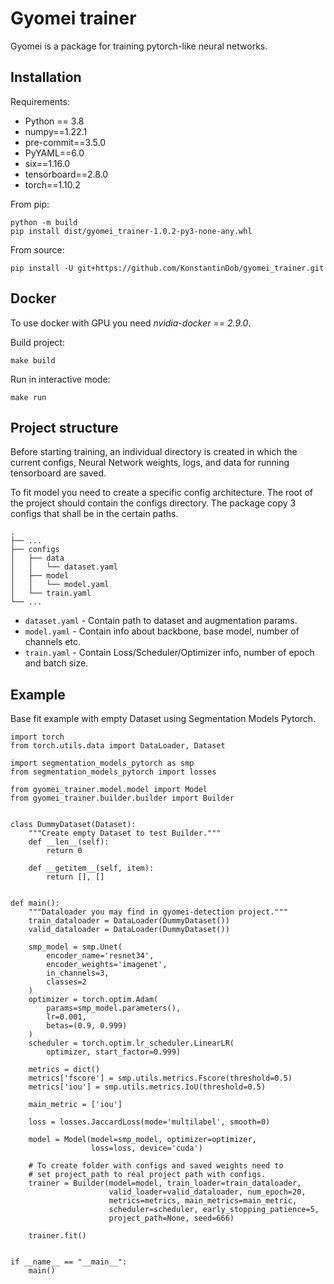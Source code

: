# Gyomei trainer

Gyomei is a package for training pytorch-like neural networks.


## Installation

Requirements:
* Python == 3.8
* numpy==1.22.1
* pre-commit==3.5.0
* PyYAML==6.0
* six==1.16.0
* tensorboard==2.8.0
* torch==1.10.2

From pip:
```
python -m build
pip install dist/gyomei_trainer-1.0.2-py3-none-any.whl
```

From source:
```
pip install -U git+https://github.com/KonstantinDob/gyomei_trainer.git
```

## Docker

To use docker with GPU you need *nvidia-docker == 2.9.0*.

Build project:

```
make build
```

Run in interactive mode:

```
make run
```

## Project structure

Before starting training, an individual directory is created in which
the current configs, Neural Network weights, logs, and data for
running tensorboard are saved.

To fit model you need to create a specific config architecture.
The root of the project should contain the configs directory. The
package copy 3 configs that shall be in the certain paths.

    .
    ├── ...
    ├── configs
    │   ├── data
    │   │   └── dataset.yaml
    │   ├── model
    │   │   └── model.yaml
    │   └── train.yaml
    └── ...

* `dataset.yaml` - Contain path to dataset and augmentation params.
* `model.yaml` - Contain info about backbone, base model, number of
channels etc.
* `train.yaml` - Contain Loss/Scheduler/Optimizer info, number of epoch
and batch size.

## Example

Base fit example with empty Dataset using Segmentation Models Pytorch.

```
import torch
from torch.utils.data import DataLoader, Dataset

import segmentation_models_pytorch as smp
from segmentation_models_pytorch import losses

from gyomei_trainer.model.model import Model
from gyomei_trainer.builder.builder import Builder


class DummyDataset(Dataset):
    """Create empty Dataset to test Builder."""
    def __len__(self):
        return 0

    def __getitem__(self, item):
        return [], []


def main():
    """Dataloader you may find in gyomei-detection project."""
    train_dataloader = DataLoader(DummyDataset())
    valid_dataloader = DataLoader(DummyDataset())

    smp_model = smp.Unet(
        encoder_name='resnet34',
        encoder_weights='imagenet',
        in_channels=3,
        classes=2
    )
    optimizer = torch.optim.Adam(
        params=smp_model.parameters(),
        lr=0.001,
        betas=(0.9, 0.999)
    )
    scheduler = torch.optim.lr_scheduler.LinearLR(
        optimizer, start_factor=0.999)

    metrics = dict()
    metrics['fscore'] = smp.utils.metrics.Fscore(threshold=0.5)
    metrics['iou'] = smp.utils.metrics.IoU(threshold=0.5)

    main_metric = ['iou']

    loss = losses.JaccardLoss(mode='multilabel', smooth=0)

    model = Model(model=smp_model, optimizer=optimizer,
                  loss=loss, device='cuda')

    # To create folder with configs and saved weights need to
    # set project_path to real project path with configs.
    trainer = Builder(model=model, train_loader=train_dataloader,
                      valid_loader=valid_dataloader, num_epoch=20,
                      metrics=metrics, main_metrics=main_metric,
                      scheduler=scheduler, early_stopping_patience=5,
                      project_path=None, seed=666)

    trainer.fit()


if __name__ == "__main__":
    main()
```
